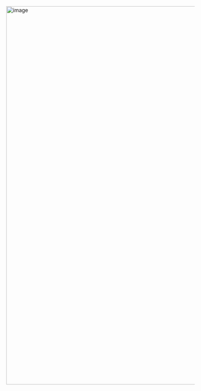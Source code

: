 <img width="1917" height="1008" alt="image" src="https://github.com/user-attachments/assets/6548c9ee-0a54-4fe0-a24a-5f8e8bca21df" />

